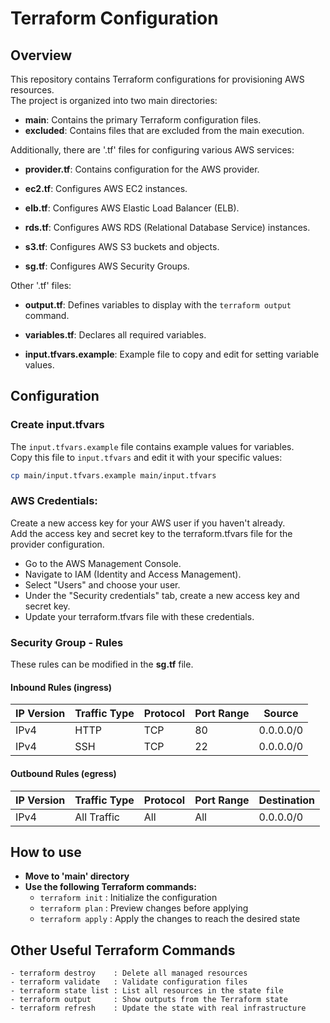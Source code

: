 # Terraform Configuration

## Overview

This repository contains Terraform configurations for provisioning AWS resources.  
The project is organized into two main directories:

- **main**: Contains the primary Terraform configuration files.
- **excluded**: Contains files that are excluded from the main execution.

Additionally, there are '.tf' files for configuring various AWS services:  
- **provider.tf**: Contains configuration for the AWS provider.  

- **ec2.tf**: Configures AWS EC2 instances.  

- **elb.tf**: Configures AWS Elastic Load Balancer (ELB).  

- **rds.tf**: Configures AWS RDS (Relational Database Service) instances.  

- **s3.tf**: Configures AWS S3 buckets and objects.  

- **sg.tf**: Configures AWS Security Groups.  

Other '.tf' files:  
- **output.tf**: Defines variables to display with the `terraform output` command.  

- **variables.tf**: Declares all required variables.  

- **input.tfvars.example**: Example file to copy and edit for setting variable values.  

## Configuration  

### Create input.tfvars

The `input.tfvars.example` file contains example values for variables.  
Copy this file to `input.tfvars` and edit it with your specific values:

```sh
cp main/input.tfvars.example main/input.tfvars
```
### AWS Credentials:  

Create a new access key for your AWS user if you haven't already.  
Add the access key and secret key to the terraform.tfvars file for the provider configuration.  
- Go to the AWS Management Console.  
- Navigate to IAM (Identity and Access Management).  
- Select "Users" and choose your user.  
- Under the "Security credentials" tab, create a new access key and secret key.  
- Update your terraform.tfvars file with these credentials.  

### Security Group - Rules

These rules can be modified in the **sg.tf** file.

#### Inbound Rules (ingress)  

| IP Version | Traffic Type | Protocol | Port Range | Source       |
|------------|--------------|----------|------------|--------------|
| IPv4       | HTTP         | TCP      | 80         | 0.0.0.0/0    |
| IPv4       | SSH          | TCP      | 22         | 0.0.0.0/0    |

#### Outbound Rules (egress)  

| IP Version | Traffic Type | Protocol | Port Range | Destination  |
|------------|--------------|----------|------------|--------------|
| IPv4       | All Traffic  | All      | All        | 0.0.0.0/0    |


## How to use

- **Move to 'main' directory**
- **Use the following Terraform commands:**  
    - `terraform init`    : Initialize the configuration  
    - `terraform plan`    : Preview changes before applying  
    - `terraform apply`   : Apply the changes to reach the desired state

## Other Useful Terraform Commands
    - terraform destroy    : Delete all managed resources
    - terraform validate   : Validate configuration files
    - terraform state list : List all resources in the state file
    - terraform output     : Show outputs from the Terraform state
    - terraform refresh    : Update the state with real infrastructure